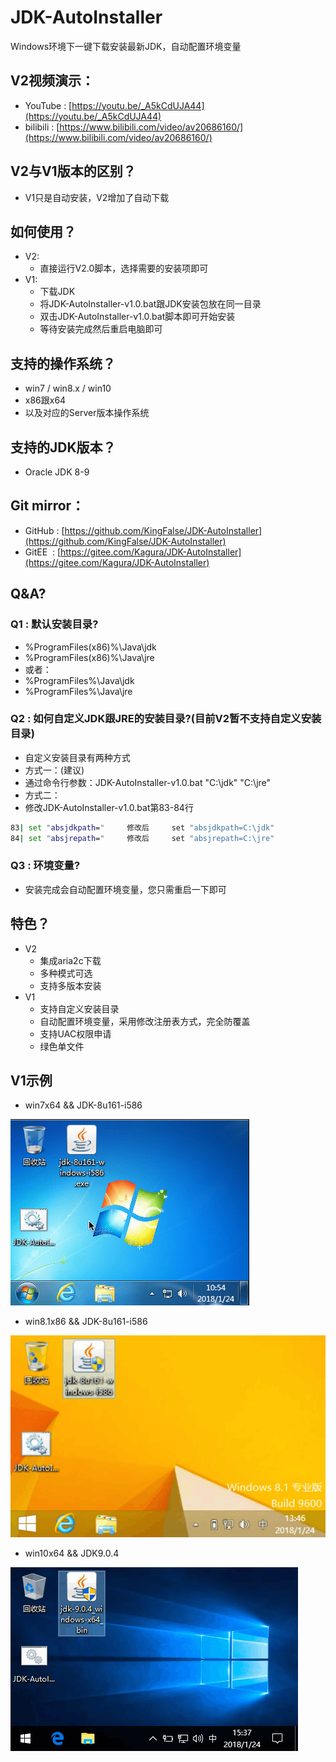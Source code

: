 # JDK-AutoInstaller
Windows环境下一键下载安装最新JDK，自动配置环境变量

    
## V2视频演示：
* YouTube&nbsp;:&nbsp;[https://youtu.be/_A5kCdUJA44](https://youtu.be/_A5kCdUJA44)
* bilibili&nbsp;:&nbsp;[https://www.bilibili.com/video/av20686160/](https://www.bilibili.com/video/av20686160/)


## V2与V1版本的区别？
* V1只是自动安装，V2增加了自动下载

## 如何使用？
* V2:
    * 直接运行V2.0脚本，选择需要的安装项即可
* V1:
    * 下载JDK
    * 将JDK-AutoInstaller-v1.0.bat跟JDK安装包放在同一目录
    * 双击JDK-AutoInstaller-v1.0.bat脚本即可开始安装
    * 等待安装完成然后重启电脑即可

## 支持的操作系统？
* win7 / win8.x / win10 
* x86跟x64
* 以及对应的Server版本操作系统

## 支持的JDK版本？
* Oracle JDK 8-9

## Git mirror：

* GitHub&nbsp;:&nbsp;[https://github.com/KingFalse/JDK-AutoInstaller](https://github.com/KingFalse/JDK-AutoInstaller)    
* GitEE&nbsp;&nbsp;:&nbsp;[https://gitee.com/Kagura/JDK-AutoInstaller](https://gitee.com/Kagura/JDK-AutoInstaller)

## Q&A?
### Q1 : 默认安装目录?
* %ProgramFiles(x86)%\Java\jdk
* %ProgramFiles(x86)%\Java\jre
* 或者：
* %ProgramFiles%\Java\jdk
* %ProgramFiles%\Java\jre

### Q2 : 如何自定义JDK跟JRE的安装目录?(目前V2暂不支持自定义安装目录)
* 自定义安装目录有两种方式
* 方式一：(建议)
* 通过命令行参数：JDK-AutoInstaller-v1.0.bat "C:\jdk" "C:\jre"
* 方式二：
* 修改JDK-AutoInstaller-v1.0.bat第83-84行
~~~bat
83| set "absjdkpath="     修改后     set "absjdkpath=C:\jdk"
84| set "absjrepath="     修改后     set "absjrepath=C:\jre"
~~~

### Q3 : 环境变量?
* 安装完成会自动配置环境变量，您只需重启一下即可

## 特色？
* V2
    * 集成aria2c下载
    * 多种模式可选
    * 支持多版本安装
* V1
    * 支持自定义安装目录
    * 自动配置环境变量，采用修改注册表方式，完全防覆盖
    * 支持UAC权限申请
    * 绿色单文件

## V1示例
* win7x64 && JDK-8u161-i586

![](example/1.gif)
* win8.1x86 && JDK-8u161-i586

![](example/2.gif)
* win10x64 && JDK9.0.4

![](example/3.gif)
